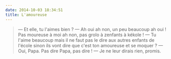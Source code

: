 ```yaml
---
date: 2014-10-03 18:34:51
title: L'amoureuse
---
```


> — Et elle, tu l'aimes bien ?
> — Ah oui ah non, un peu beaucoup ah oui ! Pas moureuse à moi ah non, pas grolo à zenfants à kékole !
> — Tu l'aime beaucoup mais il ne faut pas le dire aux autres enfants de l'école sinon ils vont dire que c'est ton amoureuse et se moquer ?
> — Oui, Papa. Pas dire Papa, pas dire !
> — Je ne leur dirais rien, promis.

